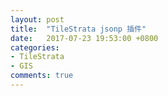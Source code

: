 ```yaml
---
layout: post
title:  "TileStrata jsonp 插件"
date:   2017-07-23 19:53:00 +0800
categories:
- TileStrata
- GIS
comments: true
---
```

